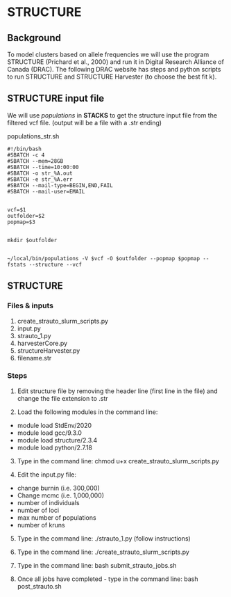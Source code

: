 # STRUCTURE

## Background
To model clusters based on allele frequencies we will use the program STRUCTURE (Prichard et al., 2000) and run it in Digital Research Alliance of Canada (DRAC). The following DRAC website has steps and python scripts to run STRUCTURE and STRUCTURE Harvester (to choose the best fit k).

## STRUCTURE input file
We will use *populations* in **STACKS** to get the structure input file from the filtered vcf file. (output will be a file with a .str ending)

populations_str.sh
```
#!/bin/bash
#SBATCH -c 4
#SBATCH --mem=28GB
#SBATCH --time=10:00:00
#SBATCH -o str_%A.out
#SBATCH -e str_%A.err
#SBATCH --mail-type=BEGIN,END,FAIL
#SBATCH --mail-user=EMAIL


vcf=$1
outfolder=$2
popmap=$3


mkdir $outfolder


~/local/bin/populations -V $vcf -O $outfolder --popmap $popmap --fstats --structure --vcf
```
## STRUCTURE 

### Files & inputs 
1) create_strauto_slurm_scripts.py
2) input.py
3) strauto_1.py
4) harvesterCore.py
5) structureHarvester.py
6) filename.str


### Steps
1. Edit structure file by removing the header line (first line in the file) and change the file extension to .str
  
2. Load the following modules in the command line:
- module load StdEnv/2020
- module load gcc/9.3.0
- module load structure/2.3.4
- module load python/2.7.18
  
3. Type in the command line: chmod u+x create_strauto_slurm_scripts.py

4. Edit the input.py file:
- change burnin (i.e. 300,000)
- Change mcmc (i.e. 1,000,000)
- number of individuals
- number of loci
- max number of populations
- number of kruns

5. Type in the command line: ./strauto_1.py (follow instructions)

6. Type in the command line: ./create_strauto_slurm_scripts.py

7. Type in the command line: bash submit_strauto_jobs.sh

8. Once all jobs have completed - type in the command line: bash post_strauto.sh

